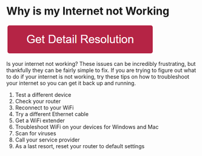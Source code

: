 # Why is my Internet not Working


[![Why is my internet not working](redd.png)](https://github.com/namewebie/why.is.my.internet.not.working)


Is your internet not working? These issues can be incredibly frustrating, but thankfully they can be fairly simple to fix. If you are trying to figure out what to do if your internet is not working, try these tips on how to troubleshoot your internet so you can get it back up and running.

1. Test a different device
2. Check your router
3. Reconnect to your WiFi
4. Try a different Ethernet cable
5. Get a WiFi extender
6. Troubleshoot WiFi on your devices for Windows and Mac
7. Scan for viruses
8. Call your service provider
9. As a last resort, reset your router to default settings
